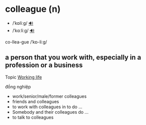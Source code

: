 # colleague (n)

- /ˈkɒliːɡ/ [🔊](https://www.oxfordlearnersdictionaries.com/media/english/uk_pron/c/col/colle/colleague__gb_2.mp3)
- /ˈkɑːliːɡ/ [🔊](https://www.oxfordlearnersdictionaries.com/media/english/us_pron/c/col/colle/colleague__us_1.mp3)

co-llea-gue /ˈkɒ-liːɡ/

## a person that you work with, especially in a profession or a business

Topic [Working life](../topics/working-life.md#working-life)

đồng nghiệp

- work/senior/male/former colleagues
- friends and colleagues
- to work with colleagues in to do ...
- Somebody and their colleagues do ...
- to talk to colleagues